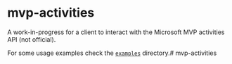 # mvp-activities

A work-in-progress for a client to interact with the Microsoft MVP activities API (not official).

For some usage examples check the [`examples`](/examples) directory.# mvp-activities
